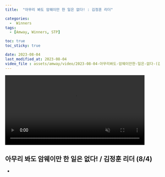 ```yaml
---
title:  "아무리 봐도 암웨이만 한 일은 없다! : 김정훈 리더" 

categories:
  -  Winners
tags:
  - [Amway, Winners, STP]

toc: true
toc_sticky: true

date: 2023-08-04
last_modified_at: 2023-08-04
video_file : assets/amway/video/2023-08-04-아무리봐도-암웨이만한-일은-없다-(김정훈 리더).mp4
---
```



<video width="90%" muted autoplay controls>
    <source src="{{ page.video_file | relative_url }}" type="video/mp4">
</video>


## 아무리 봐도 암웨이만 한 일은 없다! / 김정훈 리더 (8/4)

+ 